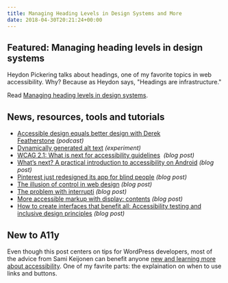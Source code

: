 ```yaml
---
title: Managing Heading Levels in Design Systems and More
date: 2018-04-30T20:21:24+00:00
---
```


## Featured: Managing heading levels in design systems

Heydon Pickering talks about headings, one of my favorite topics in web accessibility. Why? Because as Heydon says, "Headings are infrastructure."

Read [Managing heading levels in design systems](https://medium.com/@Heydon/managing-heading-levels-in-design-systems-18be9a746fa3).

## News, resources, tools and tutorials

* [Accessible design equals better design with Derek Featherstone](https://userdefenders.com/podcast/051-accessible-design-equals-better-design-with-derek-featherstone/) _(podcast)_
* [Dynamically generated alt text](https://s.codepen.io/sdras/debug/4437473c764a1d553691005a0f40a145) _(experiment)_
* [WCAG 2.1: What is next for accessibility guidelines](https://www.deque.com/blog/wcag-2-1-what-is-next-for-accessibility-guidelines/)  _(blog post)_
* [What’s next? A practical introduction to accessibility on Android](https://proandroiddev.com/whats-next-a-practical-introduction-to-accessibility-on-android-79c90d27e124) _(blog post)_
* [Pinterest just redesigned its app for blind people](https://www.fastcodesign.com/90169317/pinterest-just-redesigned-its-app-for-blind-people) _(blog post)_
* [The illusion of control in web design](https://alistapart.com/article/the-illusion-of-control-in-web-design) _(blog post)_
* [The problem with interrupti](https://www.linkedin.com/pulse/problem-interrupti-doug-kim/) _(blog post)_
* [More accessible markup with display: contents](https://hiddedevries.nl/en/blog/2018-04-21-more-accessible-markup-with-display-contents) _(blog post)_
* [How to create interfaces that benefit all: Accessibility testing and inclusive design principles](https://uxplanet.org/how-to-create-interfaces-that-benefit-all-accessibility-testing-and-inclusive-design-principles-ed15477bcce0) _(blog post)_

## New to A11y

Even though this post centers on tips for WordPress developers, most of the advice from Sami Keijonen can benefit anyone [new and learning more about accessibility](https://webdesign.tutsplus.com/tutorials/accessibility-tips-for-wordpress-theme-developers--cms-30932). One of my favrite parts: the explaination on when to use links and buttons.